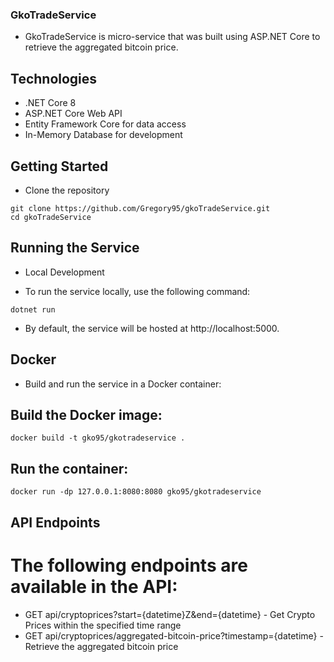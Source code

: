 ### GkoTradeService

* GkoTradeService is micro-service that was built using ASP.NET Core to retrieve the aggregated bitcoin price.

## Technologies
<ul>
  <li>.NET Core 8</li>
  <li>ASP.NET Core Web API</li>
  <li>Entity Framework Core for data access</li>
  <li>In-Memory Database for development</li>
</ul>

## Getting Started
* Clone the repository
```
git clone https://github.com/Gregory95/gkoTradeService.git
cd gkoTradeService
```

## Running the Service
* Local Development

* To run the service locally, use the following command:
```
dotnet run
```
* By default, the service will be hosted at http://localhost:5000.


## Docker
* Build and run the service in a Docker container:

## Build the Docker image:
```
docker build -t gko95/gkotradeservice .
```

## Run the container:
```
docker run -dp 127.0.0.1:8080:8080 gko95/gkotradeservice
```

## API Endpoints
# The following endpoints are available in the API:

<ul>
  <li>GET api/cryptoprices?start={datetime}Z&end={datetime} - Get Crypto Prices within the specified time range</li>
  <li>GET api/cryptoprices/aggregated-bitcoin-price?timestamp={datetime} - Retrieve the aggregated bitcoin price</li>
</ul>

